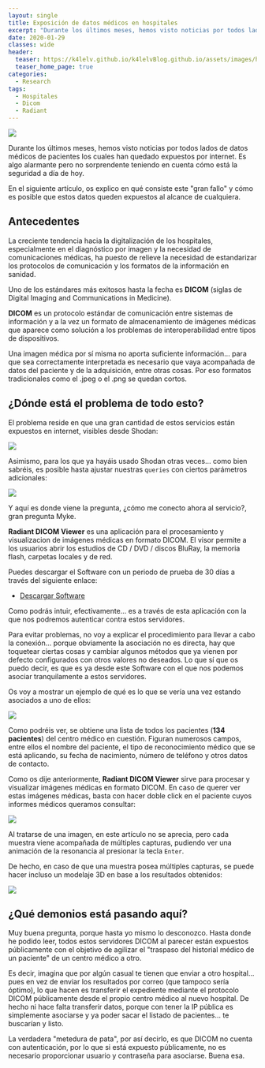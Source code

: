```yaml
---
layout: single
title: Exposición de datos médicos en hospitales
excerpt: "Durante los últimos meses, hemos visto noticias por todos lados de datos médicos de pacientes los cuales han quedado expuestos por internet. Es algo alarmante pero no sorprendente teniendo en cuenta cómo está la seguridad a día de hoy. En el siguiente artículo, os explico en qué consiste este `gran fallo` y cómo es posible que estos datos queden expuestos al alcance de cualquiera."
date: 2020-01-29
classes: wide
header:
  teaser: https://k4lelv.github.io/k4lelvBlog.github.io/assets/images/hospital-dicom/dicom.png
  teaser_home_page: true
categories:
  - Research
tags:
  - Hospitales
  - Dicom
  - Radiant
---
```


![](https://k4lelv.github.io/k4lelvBlog.github.io/assets/images/hospital-dicom/dicom.png)

Durante los últimos meses, hemos visto noticias por todos lados de datos médicos de pacientes los cuales han quedado expuestos por internet. Es algo alarmante pero no sorprendente teniendo en cuenta cómo está la seguridad a día de hoy. 

En el siguiente artículo, os explico en qué consiste este "gran fallo" y cómo es posible que estos datos queden expuestos al alcance de cualquiera.

## Antecedentes

La creciente tendencia hacia la digitalización de los hospitales, especialmente en el diagnóstico por imagen y la necesidad de comunicaciones médicas, ha puesto de relieve la necesidad de estandarizar los protocolos de comunicación y los formatos de la información en sanidad. 

Uno de los estándares más exitosos hasta la fecha es **DICOM** (siglas de Digital Imaging and Communications in Medicine).

**DICOM** es un protocolo estándar de comunicación entre sistemas de información y a la vez un formato de almacenamiento de imágenes médicas que aparece como solución a los problemas de interoperabilidad entre tipos de dispositivos.

Una imagen médica por sí misma no aporta suficiente información... para que sea correctamente interpretada es necesario que vaya acompañada de datos del paciente y de la adquisición, entre otras cosas. Por eso formatos tradicionales como el .jpeg o el .png se quedan cortos.

## ¿Dónde está el problema de todo esto?

El problema reside en que una gran cantidad de estos servicios están expuestos en internet, visibles desde Shodan:

![](https://k4lelv.github.io/k4lelvBlog.github.io/assets/images/hospital-dicom/dicom-shodan.png)

Asimismo, para los que ya hayáis usado Shodan otras veces... como bien sabréis, es posible hasta ajustar nuestras `queries` con ciertos parámetros adicionales:

![](https://k4lelv.github.io/k4lelvBlog.github.io/assets/images/hospital-dicom/dicom-shodan-filter.png)

Y aquí es donde viene la pregunta, ¿cómo me conecto ahora al servicio?, gran pregunta Myke. 

**Radiant DICOM Viewer** es una aplicación para el procesamiento y visualizacion de imágenes médicas en formato DICOM. El visor permite a los usuarios abrir los estudios de CD / DVD / discos BluRay, la memoria flash, carpetas locales y de red. 

Puedes descargar el Software con un periodo de prueba de 30 días a través del siguiente enlace:

- [Descargar Software](https://www.radiantviewer.com/es/)

Como podrás intuir, efectivamente... es a través de esta aplicación con la que nos podremos autenticar contra estos servidores.

Para evitar problemas, no voy a explicar el procedimiento para llevar a cabo la conexión... porque obviamente la asociación no es directa, hay que toquetear ciertas cosas y cambiar algunos métodos que ya vienen por defecto configurados con otros valores no deseados. Lo que sí que os puedo decir, es que es ya desde este Software con el que nos podemos asociar tranquilamente a estos servidores.

Os voy a mostrar un ejemplo de qué es lo que se vería una vez estando asociados a uno de ellos:

![](https://k4lelv.github.io/k4lelvBlog.github.io/assets/images/hospital-dicom/dicom-connected.png)

Como podréis ver, se obtiene una lista de todos los pacientes (**134 pacientes**) del centro médico en cuestión. Figuran numerosos campos, entre ellos el nombre del paciente, el tipo de reconocimiento médico que se está aplicando, su fecha de nacimiento, número de teléfono y otros datos de contacto.

Como os dije anteriormente, **Radiant DICOM Viewer** sirve para procesar y visualizar imágenes médicas en formato DICOM. En caso de querer ver estas imágenes médicas, basta con hacer doble click en el paciente cuyos informes médicos queramos consultar:

![](https://k4lelv.github.io/k4lelvBlog.github.io/assets/images/hospital-dicom/dicom-radiografia.png)

Al tratarse de una imagen, en este artículo no se aprecia, pero cada muestra viene acompañada de múltiples capturas, pudiendo ver una animación de la resonancia al presionar la tecla `Enter`.

De hecho, en caso de que una muestra posea múltiples capturas, se puede hacer incluso un modelaje 3D en base a los resultados obtenidos:

![](https://k4lelv.github.io/k4lelvBlog.github.io/assets/images/hospital-dicom/dicom-3d.png)

## ¿Qué demonios está pasando aquí?

Muy buena pregunta, porque hasta yo mismo lo desconozco. Hasta donde he podido leer, todos estos servidores DICOM al parecer están expuestos públicamente con el objetivo de agilizar el "traspaso del historial médico de un paciente" de un centro médico a otro.

Es decir, imagina que por algún casual te tienen que enviar a otro hospital... pues en vez de enviar los resultados por correo (que tampoco sería óptimo), lo que hacen es transferir el expediente mediante el protocolo DICOM públicamente desde el propio centro médico al nuevo hospital. De hecho ni hace falta transferir datos, porque con tener la IP pública es simplemente asociarse y ya poder sacar el listado de pacientes... te buscarían y listo.

La verdadera "metedura de pata", por así decirlo, es que DICOM no cuenta con autenticación, por lo que si está expuesto públicamente, no es necesario proporcionar usuario y contraseña para asociarse. Buena esa.













